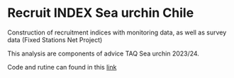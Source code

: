 # Recruit INDEX Sea urchin Chile


Construction of recruitment indices with monitoring data, as well as survey data (Fixed Stations Net Project)

This analysis are components of advice TAQ Sea urchin 2023/24.

Code and rutine can found in this [link]()
